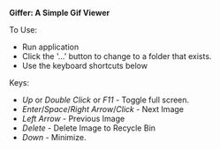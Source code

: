 **Giffer: A Simple Gif Viewer**

To Use:
* Run application
* Click the '...' button to change to a folder that exists.
* Use the keyboard shortcuts below

Keys:
* *Up* or *Double Click* or *F11* - Toggle full screen.
* *Enter*/*Space*/*Right Arrow*/*Click* - Next Image
* *Left Arrow* - Previous Image
* *Delete* - Delete Image to Recycle Bin
* *Down* - Minimize.
